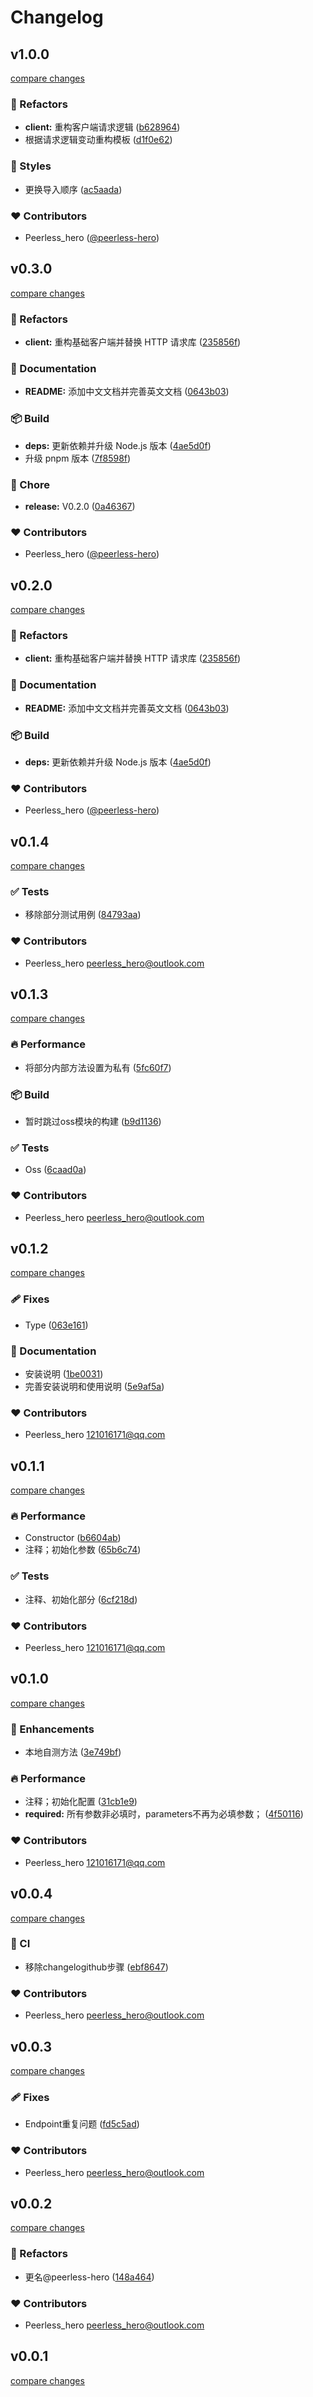 # Changelog

## v1.0.0

[compare changes](https://github.com/peerless-hero/aliyun-sdk/compare/v0.3.0...v1.0.0)

### 💅 Refactors

- **client:** 重构客户端请求逻辑 ([b628964](https://github.com/peerless-hero/aliyun-sdk/commit/b628964))
- 根据请求逻辑变动重构模板 ([d1f0e62](https://github.com/peerless-hero/aliyun-sdk/commit/d1f0e62))

### 🎨 Styles

- 更换导入顺序 ([ac5aada](https://github.com/peerless-hero/aliyun-sdk/commit/ac5aada))

### ❤️ Contributors

- Peerless_hero ([@peerless-hero](http://github.com/peerless-hero))

## v0.3.0

[compare changes](https://github.com/peerless-hero/aliyun-sdk/compare/v0.1.4...v0.3.0)

### 💅 Refactors

- **client:** 重构基础客户端并替换 HTTP 请求库 ([235856f](https://github.com/peerless-hero/aliyun-sdk/commit/235856f))

### 📖 Documentation

- **README:** 添加中文文档并完善英文文档 ([0643b03](https://github.com/peerless-hero/aliyun-sdk/commit/0643b03))

### 📦 Build

- **deps:** 更新依赖并升级 Node.js 版本 ([4ae5d0f](https://github.com/peerless-hero/aliyun-sdk/commit/4ae5d0f))
- 升级 pnpm 版本 ([7f8598f](https://github.com/peerless-hero/aliyun-sdk/commit/7f8598f))

### 🏡 Chore

- **release:** V0.2.0 ([0a46367](https://github.com/peerless-hero/aliyun-sdk/commit/0a46367))

### ❤️ Contributors

- Peerless_hero ([@peerless-hero](http://github.com/peerless-hero))

## v0.2.0

[compare changes](https://github.com/peerless-hero/aliyun-sdk/compare/v0.1.4...v0.2.0)

### 💅 Refactors

- **client:** 重构基础客户端并替换 HTTP 请求库 ([235856f](https://github.com/peerless-hero/aliyun-sdk/commit/235856f))

### 📖 Documentation

- **README:** 添加中文文档并完善英文文档 ([0643b03](https://github.com/peerless-hero/aliyun-sdk/commit/0643b03))

### 📦 Build

- **deps:** 更新依赖并升级 Node.js 版本 ([4ae5d0f](https://github.com/peerless-hero/aliyun-sdk/commit/4ae5d0f))

### ❤️ Contributors

- Peerless_hero ([@peerless-hero](http://github.com/peerless-hero))

## v0.1.4

[compare changes](https://github.com/peerless-hero/aliyun-sdk/compare/v0.1.3...v0.1.4)

### ✅ Tests

- 移除部分测试用例 ([84793aa](https://github.com/peerless-hero/aliyun-sdk/commit/84793aa))

### ❤️ Contributors

- Peerless_hero <peerless_hero@outlook.com>

## v0.1.3

[compare changes](https://github.com/peerless-hero/aliyun-sdk/compare/v0.1.2...v0.1.3)

### 🔥 Performance

- 将部分内部方法设置为私有 ([5fc60f7](https://github.com/peerless-hero/aliyun-sdk/commit/5fc60f7))

### 📦 Build

- 暂时跳过oss模块的构建 ([b9d1136](https://github.com/peerless-hero/aliyun-sdk/commit/b9d1136))

### ✅ Tests

- Oss ([6caad0a](https://github.com/peerless-hero/aliyun-sdk/commit/6caad0a))

### ❤️ Contributors

- Peerless_hero <peerless_hero@outlook.com>

## v0.1.2

[compare changes](https://github.com/peerless-hero/aliyun-sdk/compare/v0.1.1...v0.1.2)

### 🩹 Fixes

- Type ([063e161](https://github.com/peerless-hero/aliyun-sdk/commit/063e161))

### 📖 Documentation

- 安装说明 ([1be0031](https://github.com/peerless-hero/aliyun-sdk/commit/1be0031))
- 完善安装说明和使用说明 ([5e9af5a](https://github.com/peerless-hero/aliyun-sdk/commit/5e9af5a))

### ❤️ Contributors

- Peerless_hero <121016171@qq.com>

## v0.1.1

[compare changes](https://github.com/peerless-hero/aliyun-sdk/compare/v0.1.0...v0.1.1)

### 🔥 Performance

- Constructor ([b6604ab](https://github.com/peerless-hero/aliyun-sdk/commit/b6604ab))
- 注释；初始化参数 ([65b6c74](https://github.com/peerless-hero/aliyun-sdk/commit/65b6c74))

### ✅ Tests

- 注释、初始化部分 ([6cf218d](https://github.com/peerless-hero/aliyun-sdk/commit/6cf218d))

### ❤️ Contributors

- Peerless_hero <121016171@qq.com>

## v0.1.0

[compare changes](https://github.com/peerless-hero/aliyun-sdk/compare/v0.0.4...v0.1.0)

### 🚀 Enhancements

- 本地自测方法 ([3e749bf](https://github.com/peerless-hero/aliyun-sdk/commit/3e749bf))

### 🔥 Performance

- 注释；初始化配置 ([31cb1e9](https://github.com/peerless-hero/aliyun-sdk/commit/31cb1e9))
- **required:** 所有参数非必填时，parameters不再为必填参数； ([4f50116](https://github.com/peerless-hero/aliyun-sdk/commit/4f50116))

### ❤️ Contributors

- Peerless_hero <121016171@qq.com>

## v0.0.4

[compare changes](https://github.com/peerless-hero/aliyun-sdk/compare/v0.0.3...v0.0.4)

### 🤖 CI

- 移除changelogithub步骤 ([ebf8647](https://github.com/peerless-hero/aliyun-sdk/commit/ebf8647))

### ❤️ Contributors

- Peerless_hero <peerless_hero@outlook.com>

## v0.0.3

[compare changes](https://github.com/peerless-hero/aliyun-sdk/compare/v0.0.2...v0.0.3)

### 🩹 Fixes

- Endpoint重复问题 ([fd5c5ad](https://github.com/peerless-hero/aliyun-sdk/commit/fd5c5ad))

### ❤️ Contributors

- Peerless_hero <peerless_hero@outlook.com>

## v0.0.2

[compare changes](https://github.com/peerless-hero/aliyun-sdk/compare/v0.0.1...v0.0.2)

### 💅 Refactors

- 更名@peerless-hero ([148a464](https://github.com/peerless-hero/aliyun-sdk/commit/148a464))

### ❤️ Contributors

- Peerless_hero <peerless_hero@outlook.com>

## v0.0.1

[compare changes](https://github.com/peerless-hero/aliyun-sdk/compare/v0.0.0...v0.0.1)
